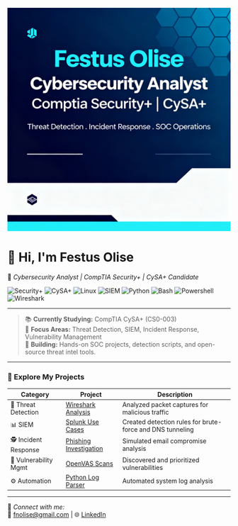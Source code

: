 ![Banner](/Festus_Banner.png)

# 👋 Hi, I'm Festus Olise  
🎯 *Cybersecurity Analyst | CompTIA Security+ | CySA+ Candidate*

![Security+](https://img.shields.io/badge/CompTIA-Security%2B-red?style=flat-square&logo=comptia)
![CySA+](https://img.shields.io/badge/CompTIA-CySA%2B-blue?style=flat-square&logo=comptia)
![Linux](https://img.shields.io/badge/Linux-Admin-black?style=flat-square&logo=linux)
![SIEM](https://img.shields.io/badge/SIEM-Splunk%2FELK-green?style=flat-square&logo=splunk)
![Python](https://img.shields.io/badge/Language-Python-yellow?style=flat-square&logo=python)
![Bash](https://img.shields.io/badge/Scripting-Bash-lightgrey?style=flat-square&logo=gnubash)
![Powershell](https://img.shields.io/badge/Scripting-Powershell-lightgrey?style=flat-square&logo=gnubash)
![Wireshark](https://img.shields.io/badge/Tools-Wireshark-blue?style=flat-square&logo=wireshark)

---

> 📚 **Currently Studying:** CompTIA CySA+ (CS0-003)  
> 🧠 **Focus Areas:** Threat Detection, SIEM, Incident Response, Vulnerability Management  
> 🌱 **Building:** Hands-on SOC projects, detection scripts, and open-source threat intel tools.

---

### 📂 Explore My Projects
| Category | Project | Description |
|-----------|----------|--------------|
| 🧩 Threat Detection | [Wireshark Analysis](./Threat-Detection-and-Response/network_traffic_analysis.md) | Analyzed packet captures for malicious traffic |
| 📊 SIEM | [Splunk Use Cases](./SIEM-Analysis/splunk_queries.md) | Created detection rules for brute-force and DNS tunneling |
| 🕵️ Incident Response | [Phishing Investigation](./Incident-Response/phishing_investigation.md) | Simulated email compromise analysis |
| 🧠 Vulnerability Mgmt | [OpenVAS Scans](./Vulnerability-Management/vulnerability_scan_results.md) | Discovered and prioritized vulnerabilities |
| ⚙️ Automation | [Python Log Parser](./Automation-and-Scripting/log_parser.py) | Automated system log analysis |

---

💬 *Connect with me:*  
📧 [fnolise@gmail.com](mailto:fnolise@gmail.com) | 🌐 [LinkedIn](https://linkedin.com/in/festusolise)
